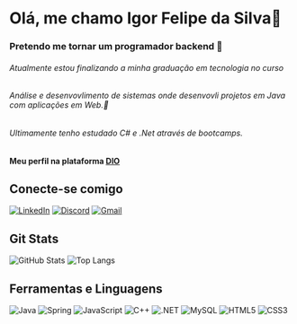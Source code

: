 # Olá, me chamo Igor Felipe da Silva👋
### Pretendo me tornar um programador backend 🚀

###### Atualmente estou finalizando a minha graduação em tecnologia no curso   
###### Análise e desenvovlimento de sistemas onde desenvovli projetos em Java com aplicações em Web.👾

###### Ultimamente tenho estudado C# e .Net através de bootcamps.

__Meu perfil na plataforma [DIO](https://www.dio.me/users/igorf_slv)__

## Conecte-se comigo
[![LinkedIn](https://img.shields.io/badge/LinkedIn-0077B5?style=for-the-badge&logo=linkedin&logoColor=white)](https://www.linkedin.com/in/igorfsdev/)
[![Discord](https://img.shields.io/badge/Discord-7289DA?style=for-the-badge&logo=discord&logoColor=white)](https://discord.com/channels/@itzlaranja/)
[![Gmail](https://img.shields.io/badge/Gmail-333333?style=for-the-badge&logo=gmail&logoColor=red)](mailto:igorf.slv@gmail.com)

## Git Stats
![GitHub Stats](https://github-readme-stats.vercel.app/api?username=igorfslv&theme=transparent&bg_color=000&border_color=30A3DC&show_icons=true&icon_color=30A3DC&title_color=E94D5F&text_color=FFF)
![Top Langs](https://github-readme-stats-git-masterrstaa-rickstaa.vercel.app/api/top-langs/?username=igorfslv&layout=compact&bg_color=000&border_color=30A3DC&title_color=E94D5F&text_color=FFF)

## Ferramentas e Linguagens
![Java](https://img.shields.io/badge/java-%23ED8B00.svg?style=for-the-badge&logo=openjdk&logoColor=white)
![Spring](https://img.shields.io/badge/spring-%236DB33F.svg?style=for-the-badge&logo=spring&logoColor=white)
![JavaScript](https://img.shields.io/badge/JavaScript-F7DF1E?style=for-the-badge&logo=javascript&logoColor=black)
![C++](https://img.shields.io/badge/C%2B%2B-00599C?style=for-the-badge&logo=c%2B%2B&logoColor=white)
![.NET](https://img.shields.io/badge/.NET-5C2D91?style=for-the-badge&logo=.net&logoColor=white)
![MySQL](https://img.shields.io/badge/MySQL-00000F?style=for-the-badge&logo=mysql&logoColor=white)
![HTML5](https://img.shields.io/badge/HTML5-E34F26?style=for-the-badge&logo=html5&logoColor=white)
![CSS3](https://img.shields.io/badge/CSS3-1572B6?style=for-the-badge&logo=css3&logoColor=white)
